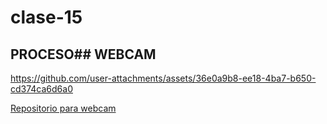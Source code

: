 # clase-15

## PROCESO## WEBCAM


https://github.com/user-attachments/assets/36e0a9b8-ee18-4ba7-b650-cd374ca6d6a0


[Repositorio para webcam](https://github.com/opentrack/opentrack/wiki/PS3-Eye-open-driver-instructions)


